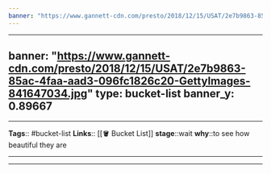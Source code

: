 ```yaml
---
banner: "https://www.gannett-cdn.com/presto/2018/12/15/USAT/2e7b9863-85ac-4faa-aad3-096fc1826c20-GettyImages-841647034.jpg"
---
```

---
banner: "https://www.gannett-cdn.com/presto/2018/12/15/USAT/2e7b9863-85ac-4faa-aad3-096fc1826c20-GettyImages-841647034.jpg"
type: bucket-list
banner_y: 0.89667
---

---
**Tags**:: #bucket-list
**Links**:: [[🪣 Bucket List]]
**stage**::wait
**why**::to see how beautiful they are

---



---
